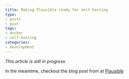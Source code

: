 ```yaml
---
title: Making Plausible ready for self-hosting 
type:
- posts
- post
tags: 
- docker
- self-hosting
categories:
- development
---
```

_This article is still in progress_ 

In the meantime, checkout the blog post from at [Plausible](https://plausible.io/blog/self-hosted-web-analytics-beta)